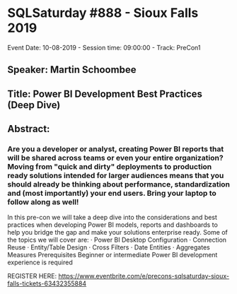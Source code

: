 # SQLSaturday #888 - Sioux Falls 2019
Event Date: 10-08-2019 - Session time: 09:00:00 - Track: PreCon1
## Speaker: Martin Schoombee
## Title: Power BI Development Best Practices (Deep Dive)
## Abstract:
### Are you a developer or analyst, creating Power BI reports that will be shared across teams or even your entire organization? Moving from "quick and dirty" deployments to production ready solutions intended for larger audiences means that you should already be thinking about performance, standardization and (most importantly) your end users.  Bring your laptop to follow along as well!

In this pre-con we will take a deep dive into the considerations and best practices when developing Power BI models, reports and dashboards to help you bridge the gap and make your solutions enterprise ready. Some of the topics we will cover are:
·        Power BI Desktop Configuration
·        Connection Reuse
·        Entity/Table Design
·        Cross Filters
·        Date Entities
·        Aggregates  Measures
Prerequisites
Beginner or intermediate Power BI development experience is required

REGISTER HERE:
https://www.eventbrite.com/e/precons-sqlsaturday-sioux-falls-tickets-63432355884
